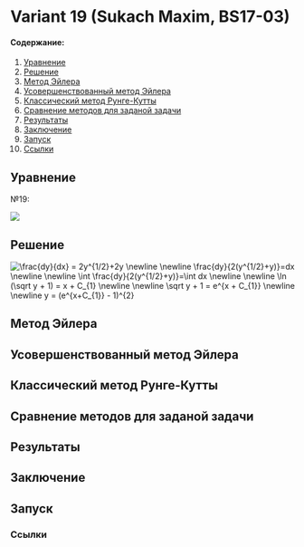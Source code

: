 # Variant 19 (Sukach Maxim, BS17-03)

#### Содержание:
1. [Уравнение](#eq)
2. [Решение](#solution)
2. [Метод Эйлера](#euler)
3. [Усовершенствованный метод Эйлера](#imp_euler)
4. [Классический метод Рунге-Кутты](#runge_kutta)
5. [Сравнение методов для заданой задачи](#comparing)
6. [Результаты](#results)
7. [Заключение](#conclusion)
8. [Запуск](#launch)
9. [Ссылки](#links)

## <a name="eq"></a>Уравнение
№19:

<img src="https://latex.codecogs.com/gif.latex?\frac{dy}{dx}&space;=&space;2y^{1/2}&space;&plus;&space;2y">

## <a name="solution"></a>Решение
<img src="https://latex.codecogs.com/gif.latex?\frac{dy}{dx}&space;=&space;2y^{1/2}&plus;2y&space;\newline&space;\newline&space;\frac{dy}{2(y^{1/2}&plus;y)}=dx&space;\newline&space;\newline&space;\int&space;\frac{dy}{2(y^{1/2}&plus;y)}=\int&space;dx&space;\newline&space;\newline&space;\ln&space;(\sqrt&space;y&space;&plus;&space;1)&space;=&space;x&space;&plus;&space;C_{1}&space;\newline&space;\newline&space;\sqrt&space;y&space;&plus;&space;1&space;=&space;e^{x&space;&plus;&space;C_{1}}&space;\newline&space;\newline&space;y&space;=&space;(e^{x&plus;C_{1}}&space;-&space;1)^{2}" title="\frac{dy}{dx} = 2y^{1/2}+2y \newline \newline \frac{dy}{2(y^{1/2}+y)}=dx \newline \newline \int \frac{dy}{2(y^{1/2}+y)}=\int dx \newline \newline \ln (\sqrt y + 1) = x + C_{1} \newline \newline \sqrt y + 1 = e^{x + C_{1}} \newline \newline y = (e^{x+C_{1}} - 1)^{2}">


## <a name="euler"></a>Метод Эйлера

## <a name="imp_euler"></a>Усовершенствованный метод Эйлера

## <a name="runge_kutta"></a>Классический метод Рунге-Кутты

## <a name="comparing"></a>Сравнение методов для заданой задачи

## <a name="results"></a>Результаты

## <a name="conclusion"></a>Заключение

## <a name="launch"></a>Запуск

### <a name="links"></a>Ссылки
